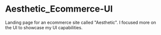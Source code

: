 # Aesthetic_Ecommerce-UI
Landing page for an ecommerce site called "Aesthetic". I focused more on the UI to showcase my UI capabilities.
